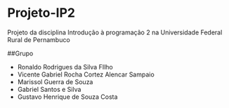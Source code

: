 # Projeto-IP2
Projeto da disciplina Introdução à programação 2 na Universidade Federal Rural de Pernambuco

##Grupo
* Ronaldo Rodrigues da Silva FIlho
* Vicente Gabriel Rocha Cortez Alencar Sampaio
* Marissol Guerra de Souza
* Gabriel Santos e Silva
* Gustavo Henrique de Souza Costa
